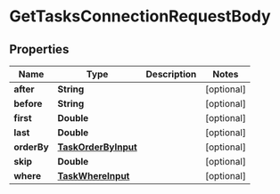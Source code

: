 

# GetTasksConnectionRequestBody


## Properties

Name | Type | Description | Notes
------------ | ------------- | ------------- | -------------
**after** | **String** |  |  [optional]
**before** | **String** |  |  [optional]
**first** | **Double** |  |  [optional]
**last** | **Double** |  |  [optional]
**orderBy** | [**TaskOrderByInput**](TaskOrderByInput.md) |  |  [optional]
**skip** | **Double** |  |  [optional]
**where** | [**TaskWhereInput**](TaskWhereInput.md) |  |  [optional]



